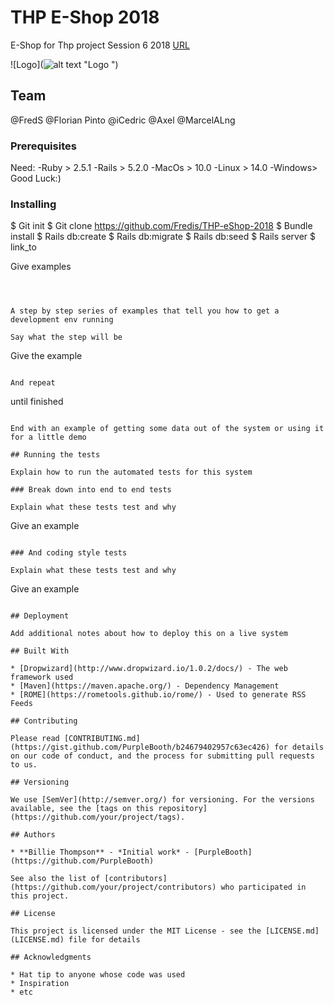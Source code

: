 # THP E-Shop 2018

E-Shop for Thp project Session 6 2018
[URL  ](https://www.URL_en_attente.com)

![Logo](![alt text](http://image.noelshack.com/fichiers/2018/48/4/1543502890-pick-your-cat-logo.png "Logo ") "Logo ")
## Team 

@FredS @Florian Pinto @iCedric @Axel @MarcelALng

### Prerequisites

Need:
-Ruby 	> 2.5.1
-Rails 	> 5.2.0
-MacOs	> 10.0
-Linux	> 14.0
-Windows> Good Luck:)



### Installing
$	Git init
$	Git clone https://github.com/Fredis/THP-eShop-2018
$	Bundle install
$	Rails db:create
$	Rails db:migrate
$	Rails db:seed
$	Rails server
$	link_to 

Give examples
```



A step by step series of examples that tell you how to get a development env running

Say what the step will be

```
Give the example
```

And repeat

```
until finished
```

End with an example of getting some data out of the system or using it for a little demo

## Running the tests

Explain how to run the automated tests for this system

### Break down into end to end tests

Explain what these tests test and why

```
Give an example
```

### And coding style tests

Explain what these tests test and why

```
Give an example
```

## Deployment

Add additional notes about how to deploy this on a live system

## Built With

* [Dropwizard](http://www.dropwizard.io/1.0.2/docs/) - The web framework used
* [Maven](https://maven.apache.org/) - Dependency Management
* [ROME](https://rometools.github.io/rome/) - Used to generate RSS Feeds

## Contributing

Please read [CONTRIBUTING.md](https://gist.github.com/PurpleBooth/b24679402957c63ec426) for details on our code of conduct, and the process for submitting pull requests to us.

## Versioning

We use [SemVer](http://semver.org/) for versioning. For the versions available, see the [tags on this repository](https://github.com/your/project/tags). 

## Authors

* **Billie Thompson** - *Initial work* - [PurpleBooth](https://github.com/PurpleBooth)

See also the list of [contributors](https://github.com/your/project/contributors) who participated in this project.

## License

This project is licensed under the MIT License - see the [LICENSE.md](LICENSE.md) file for details

## Acknowledgments

* Hat tip to anyone whose code was used
* Inspiration
* etc
